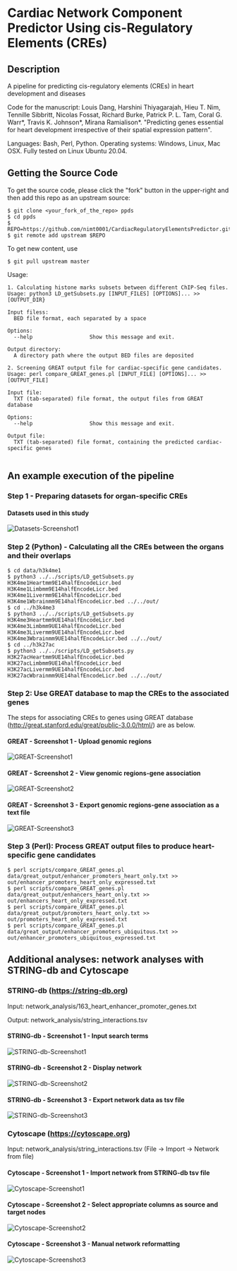 # Cardiac Network Component Predictor Using cis-Regulatory Elements (CREs)
## Description
A pipeline for predicting cis-regulatory elements (CREs) in heart development and diseases

Code for the manuscript: Louis Dang, Harshini Thiyagarajah, Hieu T. Nim, Tennille Sibbritt, Nicolas Fossat, Richard Burke, Patrick P. L. Tam, Coral G. Warr*, Travis K. Johnson*, Mirana Ramialison*. "Predicting  genes essential for heart development irrespective of their spatial expression pattern".

Languages: Bash, Perl, Python.
Operating systems: Windows, Linux, Mac OSX. 
Fully tested on Linux Ubuntu 20.04. 

## Getting the Source Code

To get the source code, please click the "fork" button in the upper-right and then add this repo as an upstream source:

````
$ git clone <your_fork_of_the_repo> ppds
$ cd ppds
$ REPO=https://github.com/nimt0001/CardiacRegulatoryElementsPredictor.git
$ git remote add upstream $REPO
````

To get new content, use 
````
$ git pull upstream master 
````

Usage:

```text
1. Calculating histone marks subsets between different ChIP-Seq files. 
Usage: python3 LD_getSubsets.py [INPUT_FILES] [OPTIONS]... >> [OUTPUT_DIR}

Input filess:
  BED file format, each separated by a space
  
Options:
  --help                  Show this message and exit.

Output directory:
  A directory path where the output BED files are deposited

2. Screening GREAT output file for cardiac-specific gene candidates. 
Usage: perl compare_GREAT_genes.pl [INPUT_FILE] [OPTIONS]... >> [OUTPUT_FILE]

Input file:
  TXT (tab-separated) file format, the output files from GREAT database
  
Options:
  --help                  Show this message and exit.

Output file:
  TXT (tab-separated) file format, containing the predicted cardiac-specific genes
  
```


## An example execution of the pipeline
### Step 1 - Preparing datasets for organ-specific CREs
#### Datasets used in this study 
![Datasets-Screenshot1](https://raw.githubusercontent.com/nimt0001/CardiacRegulatoryElementsPredictor/main/images/GREAT-screenshot1.png)



### Step 2 (Python) - Calculating all the CREs between the organs and their overlaps

````
$ cd data/h3k4me1
$ python3 ../../scripts/LD_getSubsets.py H3K4me1Heartmm9E14halfEncodeLicr.bed H3K4me1Limbmm9E14halfEncodeLicr.bed H3K4me1Livermm9E14halfEncodeLicr.bed H3K4me1Wbrainmm9E14halfEncodeLicr.bed ../../out/
$ cd ../h3k4me3
$ python3 ../../scripts/LD_getSubsets.py H3K4me3Heartmm9UE14halfEncodeLicr.bed H3K4me3Limbmm9UE14halfEncodeLicr.bed H3K4me3Livermm9UE14halfEncodeLicr.bed H3K4me3Wbrainmm9UE14halfEncodeLicr.bed ../../out/
$ cd ../h3k27ac
$ python3 ../../scripts/LD_getSubsets.py H3K27acHeartmm9UE14halfEncodeLicr.bed H3K27acLimbmm9UE14halfEncodeLicr.bed H3K27acLivermm9UE14halfEncodeLicr.bed H3K27acWbrainmm9UE14halfEncodeLicr.bed ../../out/

````

### Step 2: Use GREAT database to map the CREs to the associated genes
The steps for associating CREs to genes using GREAT database (http://great.stanford.edu/great/public-3.0.0/html/) are as below.
#### GREAT - Screenshot 1 - Upload genomic regions
![GREAT-Screenshot1](https://raw.githubusercontent.com/nimt0001/CardiacRegulatoryElementsPredictor/main/images/GREAT-screenshot1.png)

#### GREAT - Screenshot 2 - View genomic regions-gene association
![GREAT-Screenshot2](https://raw.githubusercontent.com/nimt0001/CardiacRegulatoryElementsPredictor/main/images/GREAT-screenshot2.png)

#### GREAT - Screenshot 3 - Export genomic regions-gene association as a text file 
![GREAT-Screenshot3](https://raw.githubusercontent.com/nimt0001/CardiacRegulatoryElementsPredictor/main/images/GREAT-screenshot3.png)


### Step 3 (Perl): Process GREAT output files to produce heart-specific gene candidates
````
$ perl scripts/compare_GREAT_genes.pl data/great_output/enhancer_promoters_heart_only.txt >> out/enhancer_promoters_heart_only_expressed.txt
$ perl scripts/compare_GREAT_genes.pl data/great_output/enhancers_heart_only.txt >> out/enhancers_heart_only_expressed.txt
$ perl scripts/compare_GREAT_genes.pl data/great_output/promoters_heart_only.txt >> out/promoters_heart_only_expressed.txt
$ perl scripts/compare_GREAT_genes.pl data/great_output/enhancer_promoters_ubiquitous.txt >> out/enhancer_promoters_ubiquitous_expressed.txt

````

## Additional analyses: network analyses with STRING-db and Cytoscape 
### STRING-db (https://string-db.org)
Input: network_analysis/163_heart_enhancer_promoter_genes.txt 

Output: network_analysis/string_interactions.tsv

#### STRING-db - Screenshot 1 - Input search terms
![STRING-db-Screenshot1](https://github.com/nimt0001/CardiacRegulatoryElementsPredictor/raw/main/images/STRING-DB-Screenshot1.png)
#### STRING-db - Screenshot 2 - Display network
![STRING-db-Screenshot2](https://github.com/nimt0001/CardiacRegulatoryElementsPredictor/raw/main/images/STRING-DB-Screenshot2.png)
#### STRING-db - Screenshot 3 - Export network data as tsv file
![STRING-db-Screenshot3](https://github.com/nimt0001/CardiacRegulatoryElementsPredictor/raw/main/images/STRING-DB-Screenshot3.png)
### Cytoscape (https://cytoscape.org) 

Input: network_analysis/string_interactions.tsv (File -> Import -> Network from file)

#### Cytoscape - Screenshot 1 - Import network from STRING-db tsv file
![Cytoscape-Screenshot1](https://github.com/nimt0001/CardiacRegulatoryElementsPredictor/raw/main/images/Cytoscape-Screenshot1.png)
#### Cytoscape - Screenshot 2 - Select appropriate columns as source and target nodes
![Cytoscape-Screenshot2](https://github.com/nimt0001/CardiacRegulatoryElementsPredictor/raw/main/images/Cytoscape-Screenshot2.png)
#### Cytoscape - Screenshot 3 - Manual network reformatting
![Cytoscape-Screenshot3](https://github.com/nimt0001/CardiacRegulatoryElementsPredictor/raw/main/images/Cytoscape-Screenshot3.png)

